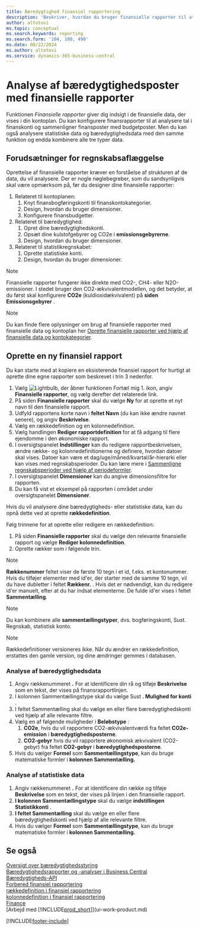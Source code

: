 ```yaml
---
title: Bæredygtighed finansiel rapportering
description: 'Beskriver, hvordan du bruger finansielle rapporter til at oprette forskellige visninger og rapporter til analyse af bæredygtighedsdata.'
author: altotovi
ms.topic: conceptual
ms.search.keywords: reporting
ms.search.form: '104, 108, 490'
ms.date: 08/22/2024
ms.author: altotovi
ms.service: dynamics-365-business-central
---
```


# <a name="analyzing-sustainability-entries-with-financial-reports"></a>Analyse af bæredygtighedsposter med finansielle rapporter

Funktionen *Finansielle rapporter* giver dig indsigt i de finansielle data, der vises i din kontoplan. Du kan konfigurere finansrapporter til at analysere tal i finanskonti og sammenligner finansposter med budgetposter. Men du kan også analysere statistiske data og bæredygtighedsdata med den samme funktion og endda kombinere alle tre typer data.  

## <a name="prerequisites-for-financial-reporting"></a>Forudsætninger for regnskabsaflæggelse

Oprettelse af finansielle rapporter kræver en forståelse af strukturen af de data, du vil analysere. Der er nogle nøglebegreber, som du sandsynligvis skal være opmærksom på, før du designer dine finansielle rapporter: 

1. Relateret til kontoplanen: 
   1. Knyt finansbogføringskonti til finanskontokategorier. 
   2. Design, hvordan du bruger dimensioner.
   3. Konfigurere finansbudgetter.  
2. Relateret til bæredygtighed:   
   1. Opret dine bæredygtighedskonti. 
   2. Opsæt dine kulstofgebyrer og CO2e i **emissionsgebyrerne**.
   3. Design, hvordan du bruger dimensioner.  
3. Relateret til statistikregnskabet: 
   1. Oprette statistiske konti. 
   2. Design, hvordan du bruger dimensioner.  

> [!NOTE]
> Finansielle rapporter fungerer ikke direkte med CO2-, CH4- eller N2O-emissioner. I stedet bruger den CO2-ækvivalentmodellen, og det betyder, at du først skal konfigurere **CO2e**  (kuldioxidækvivalent) på **siden Emissionsgebyrer** .  

> [!NOTE]
> Du kan finde flere oplysninger om brug af finansielle rapporter med finansielle data og kontoplan her [Oprette finansielle rapporter ved hjælp af finansielle data og kontokategorier](bi-how-work-account-schedule.md).   

## <a name="create-a-new-financial-report"></a>Oprette en ny finansiel rapport

Du kan starte med at kopiere en eksisterende finansiel rapport for hurtigt at oprette dine egne rapporter som beskrevet i trin 3 nedenfor. 

1. Vælg ![Lightbulb, der åbner funktionen Fortæl mig 1.](media/ui-search/search_small.png "Fortæl mig, hvad du vil foretage dig") ikon, angiv **Finansielle rapporter**, og vælg derefter det relaterede link.  
2. På siden **Finansielle rapporter** skal du vælge **Ny** for at oprette et nyt navn til den finansielle rapport.  
3. Udfyld rapportens korte navn i **feltet Navn**  (du kan ikke ændre navnet senere), og angiv **Beskrivelse**.  
4. Vælg en rækkedefinition og en kolonnedefinition.   
5. Vælg handlingen **Rediger rapportdefinition**  for at få adgang til flere ejendomme i den økonomiske rapport.  
6. I oversigtspanelet **Indstillinger** kan du redigere rapportbeskrivelsen, ændre række- og kolonnedefinitionerne og definere, hvordan datoer skal vises. Datoer kan være et dag/uge/måned/kvartal/år-hierarki eller kan vises med regnskabsperioder. Du kan lære mere i [Sammenligne regnskabsperioder ved hjælp af periodeformler](bi-column-definitions.md#comparing-accounting-periods-using-period-formulas). 
7. I oversigtspanelet **Dimensioner** kan du angive dimensionsfiltre for rapporten.  
8. Du kan få vist et eksempel på rapporten i området under oversigtspanelet **Dimensioner**.   

Hvis du vil analysere dine bæredygtigheds- eller statistiske data, kan du opnå dette ved at oprette **rækkedefinition**.  

Følg trinnene for at oprette eller redigere en rækkedefinition:

1. På siden **Finansielle rapporter** skal du vælge den relevante finansielle rapport og vælge **Rediger kolonnedefinition**. 
2. Oprette rækker som i følgende trin.  

> [!NOTE]
> **Rækkenummer** feltet viser de første 10 tegn i et id, f.eks. et kontonummer. Hvis du tilføjer elementer med id'er, der starter med de samme 10 tegn, vil du have dubletter i feltet **Rækkenr.** . Hvis det er nødvendigt, kan du redigere id'er manuelt, efter at du har indsat elementerne. De fulde id'er vises i feltet **Sammentælling**.

> [!NOTE]
> Du kan kombinere alle **sammentællingstyper**, dvs. bogføringskonti, Sust. Regnskab, statistisk konto.

> [!NOTE]
> Rækkedefinitioner versioneres ikke. Når du ændrer en rækkedefinition, erstattes den gamle version, og dine ændringer gemmes i databasen. 

### <a name="analyzing-sustainability-data"></a>Analyse af bæredygtighedsdata

1. Angiv rækkenummeret **.** For at identificere din rå og tilføje **Beskrivelse** som en tekst, der vises på finansrapportlinjen. 
2. I kolonnen Sammentællingstype skal du vælge Sust **. Mulighed for konti** .   
3. I feltet Sammentælling skal du vælge en eller flere bæredygtighedskonti ved hjælp af alle relevante filtre. 
4. Vælg en af følgende muligheder i **Beløbstype** :   
   1. **CO2e**, hvis du vil rapportere CO2-ækvivalentværdi fra feltet **CO2e-emission** i **bæredygtighedsposterne**. 
   2. **CO2-gebyr** hvis du vil rapportere økonomisk ækvivalent (CO2-gebyr) fra feltet **CO2-gebyr** i **bæredygtighedsposterne**. 
5. Hvis du vælger **Formel** som **Sammentællingstype**, kan du bruge matematiske formler i **kolonnen Sammentælling.**   

### <a name="analyzing-statistical-data"></a>Analyse af statistiske data

1. Angiv rækkenummeret **.** For at identificere din række og tilføje **Beskrivelse** som en tekst, der vises på linjen i den finansielle rapport. 
2.  **I kolonnen Sammentællingstype** skal du vælge **indstillingen Statistikkonti** .   
3.  **I feltet Sammentælling** skal du vælge en eller flere bæredygtighedskonti ved hjælp af alle relevante filtre. 
4. Hvis du vælger **Formel** som **Sammentællingstype**, kan du bruge matematiske formler i **kolonnen Sammentælling.**   

## <a name="see-also"></a>Se også

[Oversigt over bæredygtighedsstyring](finance-manage-sustainability.md)    
[Bæredygtighedsrapporter og -analyser i Business Central](sustainability-reports.md)   
[Bæredygtigheds-API](/dynamics365/business-central/dev-itpro/api-sustainability/sustainability-api?toc=/dynamics365/business-central/toc.json)    
[Forbered finansiel rapportering](bi-how-work-account-schedule.md)    
[rækkedefinition i finansiel rapportering](bi-row-definitions.md)    
[kolonnedefinition i finansiel rapportering](bi-column-definitions.md)    
[Finance](finance.md)    
[Arbejd med [!INCLUDE[prod_short](includes/prod_short.md)]](ui-work-product.md)    

[!INCLUDE[footer-include](includes/footer-banner.md)]
